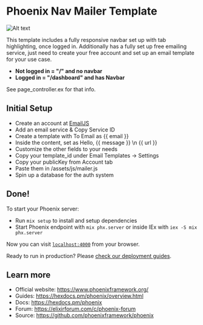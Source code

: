 # Phoenix Nav Mailer Template

![Alt text](https://prnt.sc/K86iez-Zt49X)

This template includes a fully responsive navbar set up with tab highlighting, once logged in. Additionally has a fully set up free emailing service, just need to create your free account and set up an email template for your use case.

- **Not logged in = "/" and no navbar**
- **Logged in = "/dashboard" and has Navbar**

See page_controller.ex for that info.

## Initial Setup

- Create an account at [EmailJS](https://www.emailjs.com/)
- Add an email service & Copy Service ID
- Create a template with To Email as {{ email }}
- Inside the content, set as Hello, {{ message }} \n {{ url }}
- Customize the other fields to your needs
- Copy your template_id under Email Templates -> Settings
- Copy your publicKey from Account tab
- Paste them in /assets/js/mailer.js
- Spin up a database for the auth system

## Done!

To start your Phoenix server:

- Run `mix setup` to install and setup dependencies
- Start Phoenix endpoint with `mix phx.server` or inside IEx with `iex -S mix phx.server`

Now you can visit [`localhost:4000`](http://localhost:4000) from your browser.

Ready to run in production? Please [check our deployment guides](https://hexdocs.pm/phoenix/deployment.html).

## Learn more

- Official website: https://www.phoenixframework.org/
- Guides: https://hexdocs.pm/phoenix/overview.html
- Docs: https://hexdocs.pm/phoenix
- Forum: https://elixirforum.com/c/phoenix-forum
- Source: https://github.com/phoenixframework/phoenix
